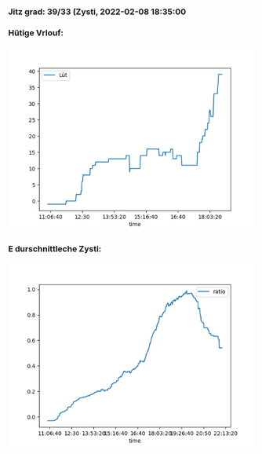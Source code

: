 ### Jitz grad: 39/33 (Zysti, 2022-02-08 18:35:00

### Hütige Vrlouf:
![Graph](Today.png)

### E durschnittleche Zysti:
![Graph](Zysti.png)